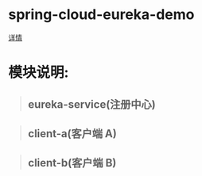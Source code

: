 # spring-cloud-eureka-demo
[详情](https://www.nnzzaa.cn/topics/ljplzzqam)

# 模块说明:
> ## eureka-service(注册中心)


> ## client-a(客户端 A)

> ## client-b(客户端 B)